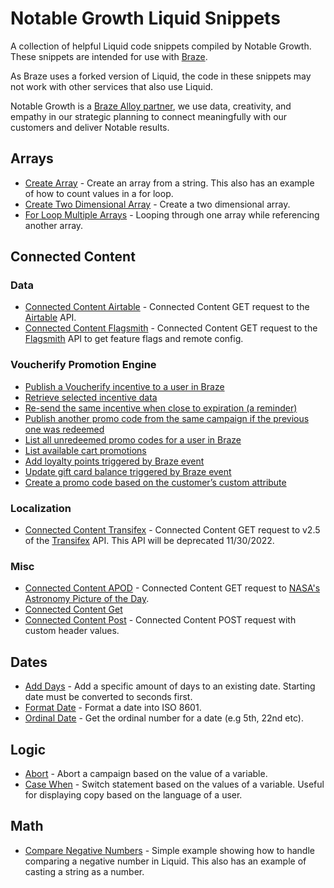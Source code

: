 # Notable Growth Liquid Snippets

A collection of helpful Liquid code snippets compiled by Notable Growth. These snippets are intended for use with [Braze](https://braze.com). 

As Braze uses a forked version of Liquid, the code in these snippets may not work with other services that also use Liquid.

Notable Growth is a [Braze Alloy partner](https://www.braze.com/partners/solutions-partners/notable-growth), we use data, creativity, and empathy in our strategic planning to connect meaningfully with our customers and deliver Notable results.

## Arrays
- [Create Array](./create-array.html) - Create an array from a string. This also has an example of how to count values in a for loop.
- [Create Two Dimensional Array](./create-two-dimensonial-array.html) - Create a two dimensional array.
- [For Loop Multiple Arrays](./forloop-multiple-arrays.html) - Looping through one array while referencing another array.

## Connected Content

### Data
- [Connected Content Airtable](./data/connected-content-airtable.html) - Connected Content GET request to the [Airtable](https://airtable.com/api) API.
- [Connected Content Flagsmith](./data/connected-content-flagsmith.html) - Connected Content GET request to the [Flagsmith](https://docs.flagsmith.com/deployment/locally-api) API to get feature flags and remote config.

### Voucherify Promotion Engine
- [Publish a Voucherify incentive to a user in Braze](/voucherify/loyalty/connected-content-publish-promo-code.html)
- [Retrieve selected incentive data](/voucherify/loyalty/connected-content-retrieve-data.html)
- [Re-send the same incentive when close to expiration (a reminder)](/voucherify/loyalty/connected-content-resend-promo-code.html)
- [Publish another promo code from the same campaign if the previous one was redeemed](/voucherify/loyalty/connected-content-republish-promo-code.html)
- [List all unredeemed promo codes for a user in Braze](/voucherify/loyalty/connected-content-list-unredeemed.html)
- [List available cart promotions](/voucherify/loyalty/connected-content-list-promotions.html)
- [Add loyalty points triggered by Braze event](/voucherify/loyalty/connected-content-add-loyalty-points.html)
- [Update gift card balance triggered by Braze event](/voucherify/loyalty/connected-content-update-card-balance.html)
- [Create a promo code based on the customer’s custom attribute](/voucherify/loyalty/connected-content-create-custom-code-pattern.html)

### Localization
- [Connected Content Transifex](./localization/connected-content-transifex.html) - Connected Content GET request to v2.5 of the [Transifex](https://docs.transifex.com/api/introduction) API. This API will be deprecated 11/30/2022.

### Misc
- [Connected Content APOD](./misc/connected-content-nasa.html) - Connected Content GET request to [NASA's Astronomy Picture of the Day](https://api.nasa.gov/).
- [Connected Content Get](./misc/connected-content-get.html)
- [Connected Content Post](./misc/connected-content-post.html) - Connected Content POST request with custom header values.

## Dates
- [Add Days](./add-days.html) - Add a specific amount of days to an existing date. Starting date must be converted to seconds first.
- [Format Date](./format-date.html) - Format a date into ISO 8601.
- [Ordinal Date](./ordinal-date.html) - Get the ordinal number for a date (e.g 5th, 22nd etc).

## Logic
- [Abort](./abort.html) - Abort a campaign based on the value of a variable.
- [Case When](./case-when.html) - Switch statement based on the values of a variable. Useful for displaying copy based on the language of a user.

## Math
- [Compare Negative Numbers](./compare-negative-numbers.html) - Simple example showing how to handle comparing a negative number in Liquid. This also has an example of casting a string as a number.